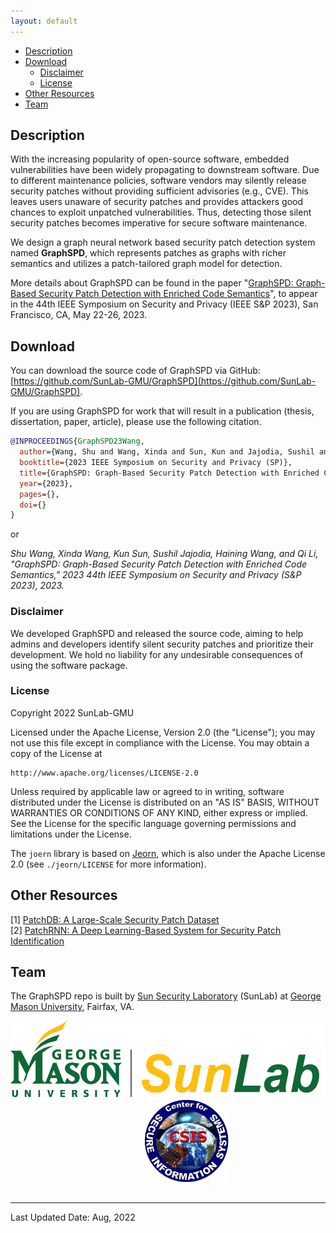 ```yaml
---
layout: default
---
```


<!-- We have uploaded the source code to GitHub and will provide instructions and more information after the paper camera-ready. -->

* [Description](#description)
* [Download](#download)
  * [Disclaimer](#disclaimer)
  * [License](#license)
* [Other Resources](#other-resources)
* [Team](#team)


## Description

With the increasing popularity of open-source software, embedded vulnerabilities have been widely propagating to downstream software. Due to different maintenance policies, software vendors may silently release security patches without providing sufficient advisories (e.g., CVE). This leaves users unaware of security patches and provides attackers good chances to exploit unpatched vulnerabilities. Thus, detecting those silent security patches becomes imperative for secure software maintenance. 

We design a graph neural network based security patch detection system named **GraphSPD**, which represents patches as graphs with richer semantics and utilizes a patch-tailored graph model for detection. 

More details about GraphSPD can be found in the paper "[GraphSPD: Graph-Based Security Patch Detection with Enriched Code Semantics](https://csis.gmu.edu/ksun/publications/SP23_GraphSPD.pdf)", to appear in the 44th IEEE Symposium on Security and Privacy (IEEE S&P 2023), San Francisco, CA, May 22-26, 2023. 

## Download

You can download the source code of GraphSPD via GitHub: [https://github.com/SunLab-GMU/GraphSPD](https://github.com/SunLab-GMU/GraphSPD).

If you are using GraphSPD for work that will result in a publication (thesis, dissertation, paper, article), please use the following citation.

```bibtex
@INPROCEEDINGS{GraphSPD23Wang,
  author={Wang, Shu and Wang, Xinda and Sun, Kun and Jajodia, Sushil and Wang, Haining and Li, Qi},
  booktitle={2023 IEEE Symposium on Security and Privacy (SP)}, 
  title={GraphSPD: Graph-Based Security Patch Detection with Enriched Code Semantics}, 
  year={2023},
  pages={},
  doi={}
}
```

or

*Shu Wang, Xinda Wang, Kun Sun, Sushil Jajodia, Haining Wang, and Qi Li, "GraphSPD: Graph-Based Security Patch Detection with Enriched Code Semantics," 2023 44th IEEE Symposium on Security and Privacy (S&P 2023), 2023.*

### Disclaimer

We developed GraphSPD and released the source code, aiming to help admins and developers identify silent security patches and prioritize their development.
We hold no liability for any undesirable consequences of using the software package.

### License

Copyright 2022 SunLab-GMU

Licensed under the Apache License, Version 2.0 (the "License");
you may not use this file except in compliance with the License.
You may obtain a copy of the License at

    http://www.apache.org/licenses/LICENSE-2.0

Unless required by applicable law or agreed to in writing, software
distributed under the License is distributed on an "AS IS" BASIS,
WITHOUT WARRANTIES OR CONDITIONS OF ANY KIND, either express or implied.
See the License for the specific language governing permissions and
limitations under the License.

The `joern` library is based on [Jeorn](https://github.com/joernio/joern), which is also under the Apache License 2.0 (see `./jeorn/LICENSE` for more information).

## Other Resources

[1] [PatchDB: A Large-Scale Security Patch Dataset](https://sunlab-gmu.github.io/PatchDB/)\
[2] [PatchRNN: A Deep Learning-Based System for Security Patch Identification](https://shuwang127.github.io/PatchRNN-demo/)

## Team

The GraphSPD repo is built by [Sun Security Laboratory](https://sunlab-gmu.github.io/) (SunLab) at [George Mason University](https://www2.gmu.edu/), Fairfax, VA. 

<div align="center" display="flex">    
    <img src="./imgs/sunlab_logo_full.png" height = "125" alt="sunlab" align="center" />
    &emsp;&emsp;&emsp;&emsp;
    <img src="./imgs/csis_logo.png" height = "135" alt="csis" align="center" />
</div>
<br/>

---
Last Updated Date: Aug, 2022
